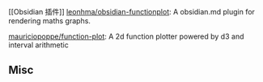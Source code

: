 

[[Obsidian 插件]]
[leonhma/obsidian-functionplot](https://github.com/leonhma/obsidian-functionplot): A obsidian.md plugin for rendering maths graphs.





[mauriciopoppe/function-plot](https://github.com/mauriciopoppe/function-plot): A 2d function plotter powered by d3 and interval arithmetic



## Misc



